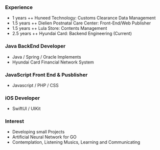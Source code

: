 ### Experience

- 1 years ++ Huneed Technology: Customs Clearance Data Management
- 1.5 years ++ Dielien Postnatal Care Center: Front-End/Web Publisher
- 1.5 years ++ Lula Store: Contents Management
- 2.5 years ++ Hyundai Card: Backend Engineering (Current)

### Java BackEnd Developer
- Java / Spring / Oracle Implements
- Hyundai Card Financial Network System

### JavaScript Front End & Pusblisher
- Javascript / PHP / CSS

### iOS Developer
- SwiftUI / UIKit

### Interest
- Developing small Projects
- Artificial Neural Network for GO
- Contemplation, Listening Musics, Learning and Communicating

<div align=center>
